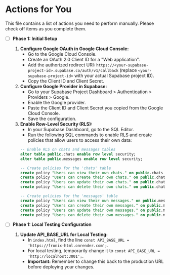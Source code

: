 # Actions for You

This file contains a list of actions you need to perform manually. Please check off items as you complete them.

- [ ] **Phase 1: Initial Setup**
    1.  **Configure Google OAuth in Google Cloud Console:**
        - Go to the Google Cloud Console.
        - Create an OAuth 2.0 Client ID for a "Web application".
        - Add the authorized redirect URI: `https://<your-supabase-project-id>.supabase.co/auth/v1/callback` (replace `<your-supabase-project-id>` with your actual Supabase project ID).
        - Copy the Client ID and Client Secret.
    2.  **Configure Google Provider in Supabase:**
        - Go to your Supabase Project Dashboard > Authentication > Providers > Google.
        - Enable the Google provider.
        - Paste the Client ID and Client Secret you copied from the Google Cloud Console.
        - Save the configuration.
    3.  **Enable Row-Level Security (RLS):**
        - In your Supabase Dashboard, go to the SQL Editor.
        - Run the following SQL commands to enable RLS and create policies that allow users to access their own data:
        ```sql
        -- Enable RLS on chats and messages tables
        alter table public.chats enable row level security;
        alter table public.messages enable row level security;

        -- Create policies for the 'chats' table
        create policy "Users can view their own chats." on public.chats for select using (auth.uid() = user_id);
        create policy "Users can create their own chats." on public.chats for insert with check (auth.uid() = user_id);
        create policy "Users can update their own chats." on public.chats for update using (auth.uid() = user_id);
        create policy "Users can delete their own chats." on public.chats for delete using (auth.uid() = user_id);

        -- Create policies for the 'messages' table
        create policy "Users can view their own messages." on public.messages for select using (auth.uid() = user_id);
        create policy "Users can create their own messages." on public.messages for insert with check (auth.uid() = user_id);
        create policy "Users can update their own messages." on public.messages for update using (auth.uid() = user_id);
        create policy "Users can delete their own messages." on public.messages for delete using (auth.uid() = user_id);
        ```

- [ ] **Phase 1: Local Testing Configuration**
    1.  **Update API_BASE_URL for Local Testing:**
        - In `index.html`, find the line `const API_BASE_URL = 'https://fronix-html.onrender.com';`.
        - For local testing, temporarily change it to `const API_BASE_URL = 'http://localhost:3001';`.
        - **Important:** Remember to change this back to the production URL before deploying your changes.